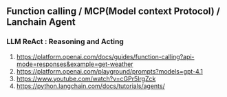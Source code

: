 ## Function calling / MCP(Model context Protocol) / Lanchain Agent
### LLM ReAct : Reasoning and Acting
1. https://platform.openai.com/docs/guides/function-calling?api-mode=responses&example=get-weather
2. https://platform.openai.com/playground/prompts?models=gpt-4.1
3. https://www.youtube.com/watch?v=cGPr5IrgZck
4. https://python.langchain.com/docs/tutorials/agents/
